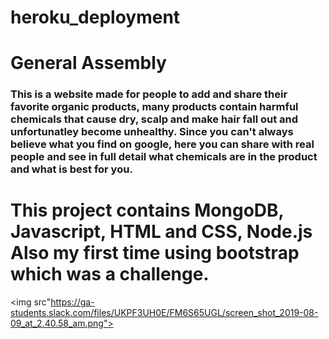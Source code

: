 # heroku_deployment
# General Assembly

### This is a website made for people to add and share their favorite organic products, many products contain harmful chemicals that cause dry, scalp and make hair fall out and unfortunatley become unhealthy. Since you can't always believe what you find on google, here you can share with real people and see in full detail what chemicals are in the product and what is best for you.

# This project contains  MongoDB, Javascript, HTML and CSS, Node.js Also my first time using bootstrap which was a challenge.

<img src"https://ga-students.slack.com/files/UKPF3UH0E/FM6S65UGL/screen_shot_2019-08-09_at_2.40.58_am.png">

